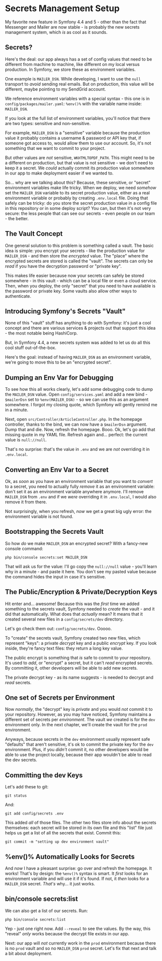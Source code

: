 # Secrets Management Setup

My favorite new feature in Symfony 4.4 and 5 - other than the fact that Messenger
and Mailer are now stable - is probably the new secrets management system, which
*is* as cool as it sounds.

## Secrets?

Here's the deal: our app always has a set of config values that need to be different
from machine to machine, like different on my local versus production. In Symfony,
we store these as environment variables.

One example is `MAILER_DSN`. While developing, I want to use the `null` transport
to *avoid* sending real emails. But on production, this value will be different,
maybe pointing to my SendGrid account.

We reference environment variables with a special syntax - this one is in
`config/packages/mailer.yaml`: `%env()%` with the variable name inside: `MAILER_DSN`.

If you look at the full list of environment variables, you'll notice that there
are two types: sensitive and non-sensitive.

For example, `MAILER_DSN` is a "sensitive" variable because the production value
it probably contains a username & password or API key that, if someone got access
to, would allow them to use our account. So, it's not something that we  want to
commit to your project.

But other values are *not* sensitive, `WKHTMLTOPDF_PATH`. This might need to be
a different on production, but that value is not sensitive - we don't need to keep
it a secret. We *could* actually commit its production value somewhere in our app
to make deployment easier if we wanted to.

So... why are we talking about this? Because, these sensitive, or "secret"
environment variables make life tricky. When we deploy, we need *somehow* set
the `MAILER_DSN` variable to its secret production value, either as a real
environment variable or probably by creating `.env.local` file. Doing that safely
can be tricky: do you store the secret production value in a config file in
this repository or in some deploy script? You can, but then it's not very secure:
the less people that can see our secrets - even people on our team - the better.

## The Vault Concept

One general solution to this problem is something called a vault. The basic idea
is simple: you encrypt your secrets - like the production value for `MAILER_DSN` -
and then store the *encrypted* value. The "place" where the encrypted secrets are
stored is called the "vault". The secrets can only be *read* if you have the
decryption password or "private key".

This makes life easier because now your secrets can safely be stored somewhere -
in this vault - which can be a local file or even a cloud service. Then, when
you deploy, the only "secret" that you need to have available is the password or
private key. Some vaults also allow other ways to authenticate.

## Introducing Symfony's Secrets "Vault"

None of this "vault" stuff has anything to do with Symfony: it's just a cool concept
and there are various services & projects out that support this idea - the most
notable being HashiCorp.

But, in Symfony 4.4, a new secrets system was added to let us do all this cool
stuff out-of-the-box.

Here's the goal: instead of having `MAILER_DSN` as an environment variable, we're
going to move this to be an "encrypted secret".

## Dumping an Env Var for Debugging

To see how this all works clearly, let's add some debugging code to dump the
`MAILER_DSN` value. Open `config/services.yaml` and add a new bind - `$mailerDsn`
set to `%env(MAILER_DSN)` - so we can use this as an argument somewhere. I forgot
my closing quote, which Symfony will gently remind me in a minute.

Next, open `src/Controller/ArticleController.php`. In the homepage controller,
thanks to the bind, we can now have a `$mailerDsn` argument. Dump that and die.
Now, refresh the homepage. Booo. Ok, let's go add that missing quote in my YAML
file. Refresh again and... perfect: the current value is `null://null`.

That's no surprise: that's the value in `.env` and we are *not* overriding it
in `.env.local`.

## Converting an Env Var to a Secret

Ok, as *soon* as you have an environment variable that you want to *convert* to
a secret, you need to actually fully *remove* it as an environment variable:
don't set it as an environment variable anywhere anymore. I'll remove `MAILER_DSN`
from `.env` and if we *were* overriding it in `.env.local`, I would also remove
it from there.

Not surprisingly, when you refresh, *now* we get a great big ugly error:
the environment variable is not found.

## Bootstrapping the Secrets Vault

So how *do* we make `MAILER_DSN` an encrypted secret? With a fancy-new console
command:

```terminal
php bin/console secrets:set MAILER_DSN
```

That will ask us for the value: I'll go copy the `null://null` value - you'll
learn why in a minute - and paste it here. You don't see my pasted value because
the command hides the input in case it's sensitive.

## The Public/Encryption & Private/Decryption Keys

Hit enter and... awesome! Because this was the *first* time we added something
to the secrets vault, Symfony needed to *create* the vault - and it did that
automatically. What does that *actually* mean? It means that it created several
new files in a `config/secrets/dev` directory.

Let's go check them out: `config/secrets/dev`. Ooooo.

To "create" the secrets vault, Symfony created two new files, which represent
"keys": a private *decrypt* key and a public *encrypt* key. If you look inside,
they're fancy text files: they return a long key value.

The public encrypt is something that *is* safe to commit to your repository. It's
used to *add*, or "encrypt" a secret, but it can't *read* encrypted secrets. By
committing it, other developers will be able to add new secrets.

The private decrypt key - as its name suggests - is needed to decrypt and *read*
secrets.

## One set of Secrets per Environment

Now *normally*, the "decrypt" key is *private* and you would *not* commit it to
your repository. However, as you may have noticed, Symfony maintains a different
set of secrets per *environment*. The vault *we* created is for the `dev`
environment only. In the next chapter, we'll create the vault for the `prod`
environment.

Anyways, because secrets in the `dev` environment usually represent safe "defaults"
that aren't sensitive, it's ok to commit the private key for the `dev` environment.
Plus, if you *didn't* commit it, no other developers would be able to use the
project locally, because their app wouldn't be able to read the dev secrets.

## Committing the dev Keys

Let's add these to git:

```terminal
git status
```

And:

```terminal
git add config/secrets .env
```

This added *all* of those files. The other two files store info about the secrets
themselves: each secret will be stored in its own file and this "list" file just
helps us get a list of all the secrets that exist. Commit this:

```terminal
git commit -m "setting up dev environment vault"
```

## %env()% Automatically Looks for Secrets

And *now* I have a pleasant surprise: go over and refresh the homepage. It works!
That's by design: the `%env()%` syntax is smart. It *first* looks for an environment
variable and will use it if it's found. If not, it *then* looks for a `MAILER_DSN`
secret. *That's* why... it just works.

## bin/console secrets:list

We can also get a list of our secrets. Run:

```terminal
php bin/console secrets:list
```

Yep - just one right now. Add `--reveal` to see the values. By the way, this
"reveal" *only* works because the decrypt file exists in our app.

Next: our app will *not* currently work in the `prod` environment because there
is no `prod` vault and so no `MAILER_DSN` `prod` secret. Let's fix that next
and talk a bit about deployment.
